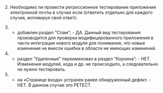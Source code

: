 2. Необходимо ли провести регрессионное тестирование приложения электронной почты в случае если (ответить отдельно для каждого случая, мотивируя свой ответ):
1. - добавлен раздел “Спам”; - ДА. Данный вид тестирования производится для проверки модифицированного приложения в части интеграции нового модуля для понимания, что новые изменения не внесли ошибки в области не имеющих изменений.

2. - раздел “Удаленные” переименован в раздел “Корзина”; - НЕТ. Изменения модулей, кода и др. не происходило, а следовательно не нужно тестировать.

3. - на «Странице входа» устранен ранее обнаруженный дефект. - НЕТ. В данном случае это РЕТЕСТ.